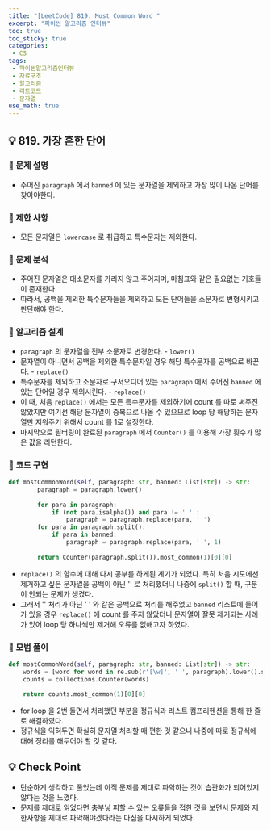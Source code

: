 ```yaml
---
title: "[LeetCode] 819. Most Common Word "
excerpt: "파이썬 알고리즘 인터뷰"
toc: true
toc_sticky: true
categories:
 - CS
tags:
 - 파이썬알고리즘인터뷰
 - 자료구조
 - 알고리즘
 - 리트코드
 - 문자열
use_math: true
---
```


## &#128161; 819. 가장 흔한 단어

### &#128204; 문제 설명

- 주어진 <code>paragraph</code> 에서  <code>banned</code> 에 있는 문자열을 제외하고 가장 많이 나온 단어를 찾아야한다.

### &#128204; 제한 사항

- 모든 문자열은 <code>lowercase</code> 로 취급하고 특수문자는 제외한다.

### &#128204; 문제 분석

- 주어진 문자열은 대소문자를 가리지 않고 주어지며, 마침표와 같은 필요없는 기호들이 존재한다.
- 따라서, 공백을 제외한 특수문자들을 제외하고 모든 단어들을 소문자로 변형시키고 판단해야 한다.

### &#128204; 알고리즘 설계

- <code>paragraph</code> 의 문자열을 전부 소문자로 변경한다. - <code>lower()</code>
- 문자열이 아니면서 공백을 제외한 특수문자일 경우 해당 특수문자를 공백으로 바꾼다. - <code>replace()</code>
- 특수문자를 제외하고 소문자로 구서오디어 있는 <code>paragraph</code> 에서 주어진 <code>banned</code> 에 있는 단어일 경우 제외시킨다. - <code>replace()</code>
- 이 때, 처음 <code>replace()</code> 에서는 모든 특수문자를 제외하기에 count 를 따로 써주진 않았지만 여기선 해당 문자열이 중복으로 나올 수 있으므로 loop 당 해당하는 문자열만 지워주기 위해서 count 를 1로 설정한다.
- 마지막으로 필터링이 완료된 <code>paragraph</code> 에서 <code>Counter()</code> 를 이용해 가장 횟수가 많은 값을 리턴한다.

### &#128204; 코드 구현

```python
def mostCommonWord(self, paragraph: str, banned: List[str]) -> str:
        paragraph = paragraph.lower()
        
        for para in paragraph:
            if (not para.isalpha()) and para != ' ' :
                paragraph = paragraph.replace(para, ' ')
        for para in paragraph.split():
            if para in banned:
                paragraph = paragraph.replace(para, ' ', 1)
                
        return Counter(paragraph.split()).most_common(1)[0][0]
```

- <code>replace()</code> 의 함수에 대해 다시 공부를 하게된 계기가 되었다. 특히 처음 시도에선 제거하고 싶은 문자열을 공백이 아닌 '' 로 처리했더니 나중에 <code>split()</code> 할 때, 구분이 안되는 문제가 생겼다.
- 그래서 '' 처리가 아닌 ' ' 와 같은 공백으로 처리를 해주었고 <code>banned</code> 리스트에 들어가 있을 경우 <code>replace()</code> 에 count 를 주지 않았더니 문자열이 잘못 제거되는 사례가 있어 loop 당 하나씩만 제거해 오류를 없애고자 하였다.

### &#128204; 모범 풀이

```python
def mostCommonWord(self, paragraph: str, banned: List[str]) -> str:
    words = [word for word in re.sub(r'[\w]', ' ', paragraph).lower().split() if word not in banned]
    counts = collections.Counter(words)
    
    return counts.most_common(1)[0][0]
```

- for loop 을 2번 돌면서 처리했던 부분을 정규식과 리스트 컴프리헨션을 통해 한 줄로 해결하였다.
- 정규식을 익혀두면 확실히 문자열 처리할 때 편한 것 같으니 나중에 따로 정규식에 대해 정리를 해두어야 할 것 같다.

## &#128161; Check Point

- 단순하게 생각하고 풀었는데 아직 문제를 제대로 파악하는 것이 습관화가 되어있지 않다는 것을 느꼈다.
- 문제를 제대로 읽었다면 충부닣 피할 수 있는 오류들을 접한 것을 보면서 문제와 제한사항을 제대로 파악해야겠다라는 다짐을 다시하게 되었다.